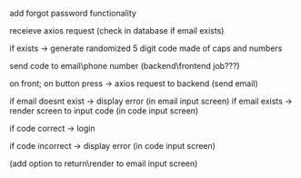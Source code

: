 add forgot password functionality

receieve axios request (check in database if email exists)

if exists -> generate randomized 5 digit code made of caps and numbers

send code to email\phone number (backend\frontend job???)


on front;
on button press -> axios request to backend (send email)

if email doesnt exist -> display error (in email input screen)
if email exists -> render screen to input code (in code input screen)

if code correct -> login 

if code incorrect -> display error (in code input screen)

(add option to return\render to email input screen)
